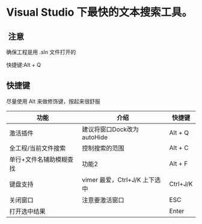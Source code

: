 # Visual Studio 下最快的文本搜索工具。

##  注意
确保工程是用 .sln 文件打开的

快捷键:Alt + Q

## 快捷键

尽量使用 Alt 来做修饰键，按起来很舒服

功能|介绍|快捷键
----| ----| ----
激活插件 | 建议将窗口Dock改为autoHide| Alt + Q
全工程/当前文件搜索| 控制搜索的范围 | Alt + C 
单行+文件名辅助模糊查找|功能2|Alt + F 
键盘支持| vimer 最爱，Ctrl+J/K 上下选中 | Ctrl+J/K
关闭窗口|注意要激活窗口|ESC
打开选中结果| |Enter
